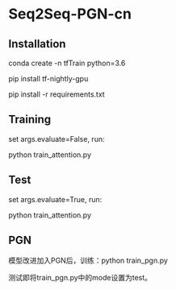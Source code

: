 # Seq2Seq-PGN-cn

## Installation 

conda create -n tfTrain python=3.6

pip install tf-nightly-gpu

pip install -r requirements.txt

## Training

set args.evaluate=False, run:

python train_attention.py 

## Test

set args.evaluate=True, run:

python train_attention.py

## PGN

模型改进加入PGN后，训练：python train_pgn.py

测试即将train_pgn.py中的mode设置为test。


